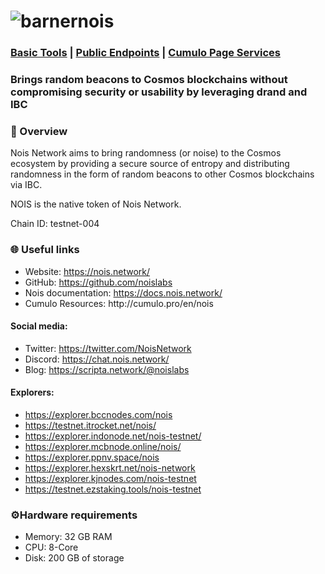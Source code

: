 # ![barnernois](https://user-images.githubusercontent.com/2853158/228062781-4fc14a7f-ebe2-4a41-bdb2-fdc5aa7c3eb5.jpeg)
<h3><a href=""> Basic Tools</a>  | <a href=""> Public Endpoints</a> | <a href="">Cumulo Page Services</a>
</h3>
<h3>Brings random beacons to Cosmos blockchains without compromising security or usability by leveraging drand and IBC</h3>


<h3>📌 Overview</h3>
<p>Nois Network aims to bring randomness (or noise) to the Cosmos ecosystem by providing a secure source of entropy and distributing randomness in the form of random beacons to other Cosmos blockchains via IBC.</p>


<p>NOIS is the native token of Nois Network.</p>

<p>Chain ID: testnet-004</p>

<h3>🌐 Useful links</h3>
<ul>
  <li> Website: <a href="https://nois.network/">https://nois.network/</a> </li>
  <li> GitHub: <a href="https://github.com/noislabs">https://github.com/noislabs</a> </li>
  <li> Nois documentation: <a href="https://docs.nois.network/">https://docs.nois.network/</a> </li>
  <li> Cumulo Resources: http://cumulo.pro/en/nois </li>
</ul>
<h4>Social media:</h4>
<ul>
  <li>Twitter: <a href="https://twitter.com/NoisNetwork">https://twitter.com/NoisNetwork</a>  </li>
  <li>Discord: <a href="https://chat.nois.network/">https://chat.nois.network/</a>  </li>
  <li>Blog: <a href="https://scripta.network/@noislabs">https://scripta.network/@noislabs</a>  </li>
</ul>
<h4>Explorers:</h4>
<ul>
       <li> <a href="https://explorer.bccnodes.com/nois">https://explorer.bccnodes.com/nois</a></li>       
       <li> <a href="https://testnet.itrocket.net/nois/">https://testnet.itrocket.net/nois/</a></li> 
       <li> <a href="https://explorer.indonode.net/nois-testnet/">https://explorer.indonode.net/nois-testnet/</a></li>      
       <li> <a href="https://explorer.mcbnode.online/nois/">https://explorer.mcbnode.online/nois/</a></li>      
       <li> <a href="https://explorer.ppnv.space/nois">https://explorer.ppnv.space/nois</a></li>    
       <li> <a href="https://explorer.hexskrt.net/nois-network">https://explorer.hexskrt.net/nois-network</a></li>
       <li><a href="https://explorer.kjnodes.com/nois-testnet">https://explorer.kjnodes.com/nois-testnet</a></li>
       <li><a href="https://testnet.ezstaking.tools/nois-testnet">https://testnet.ezstaking.tools/nois-testnet</a></li>            
</ul>	
<h3>⚙️Hardware requirements</h3>
<ul>
  <li> Memory: 32 GB RAM  </li>
  <li>CPU: 8-Core  </li>
  <li> Disk: 200 GB of storage  </li>
</ul>
